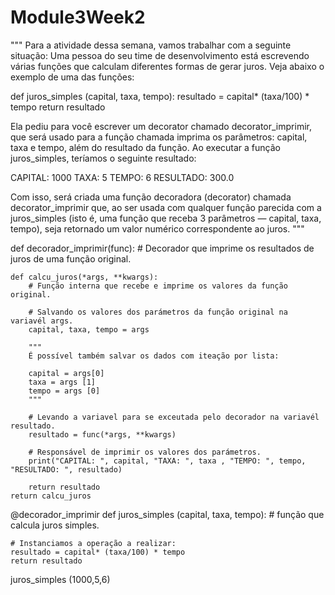 # Module3Week2
"""
Para a atividade dessa semana, vamos trabalhar com a seguinte situação:
Uma pessoa do seu time de desenvolvimento está escrevendo várias funções
que calculam diferentes formas de gerar juros. Veja abaixo o exemplo de uma das funções:

def juros_simples (capital, taxa, tempo):
resultado = capital* (taxa/100) * tempo
return resultado

Ela pediu para você escrever um decorator chamado decorator_imprimir,
que será usado para a função chamada imprima os parâmetros: capital, taxa e tempo,
além do resultado da função.
Ao executar a função juros_simples, teríamos o seguinte resultado:

CAPITAL: 1000 TAXA: 5 TEMPO: 6 RESULTADO: 300.0

Com isso, será criada uma função decoradora (decorator) chamada decorator_imprimir que, ao ser usada com qualquer
função parecida com a juros_simples (isto é, uma função que receba 3 parâmetros — capital, taxa, tempo),
seja retornado um valor numérico correspondente ao juros.
"""

def decorador_imprimir(func):
    # Decorador que imprime os resultados de juros de uma função original.

    def calcu_juros(*args, **kwargs):
        # Função interna que recebe e imprime os valores da função original.
        
        # Salvando os valores dos parámetros da função original na variavél args.  
        capital, taxa, tempo = args
    
        """
        É possível também salvar os dados com iteação por lista:
        
        capital = args[0]
        taxa = args [1]
        tempo = args [0]
        """ 
        
        # Levando a variavel para se exceutada pelo decorador na variavél resultado.
        resultado = func(*args, **kwargs)

        # Responsável de imprimir os valores dos parámetros.
        print("CAPITAL: ", capital, "TAXA: ", taxa , "TEMPO: ", tempo, "RESULTADO: ", resultado)
        
        return resultado
    return calcu_juros

@decorador_imprimir
def juros_simples (capital, taxa, tempo):
    # função que calcula juros simples.
    
    # Instanciamos a operação a realizar:
    resultado = capital* (taxa/100) * tempo
    return resultado

juros_simples (1000,5,6)
